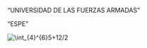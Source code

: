 “UNIVERSIDAD DE LAS FUERZAS ARMADAS” 

“ESPE”

<img src="https://latex.codecogs.com/svg.image?\int_{4}^{6}5&plus;12/2" title="\int_{4}^{6}5+12/2" />
